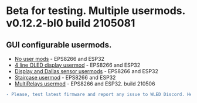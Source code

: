 # Beta for testing. Multiple usermods. v0.12.2-bl0 build 2105081

## GUI configurable usermods.

- [No user mods](https://github.com/srg74/WLED-wemos-shield/tree/master/resources/experimental/No_user_mods) - EPS8266 and ESP32
- [4 line OLED display usermod](https://github.com/srg74/WLED-wemos-shield/tree/master/resources/experimental/4_line_display) - EPS8266 and ESP32
- [Display and Dallas sensor usermods](https://github.com/srg74/WLED-wemos-shield/tree/master/resources/experimental/Display+Dallas_sensor) - EPS8266 and ESP32
- [Staircase usermod](https://github.com/srg74/WLED-wemos-shield/tree/master/resources/experimental/Staircase_usermod) - EPS8266 and ESP32
- [MultiRelays usermod](https://github.com/srg74/WLED-wemos-shield/tree/master/resources/experimental/MultiRelay) - EPS8266 and ESP32. build 210506

```diff
- Please, test latest firmware and report any issue to WLED Discord. Help highly anticipated and appreciated!
